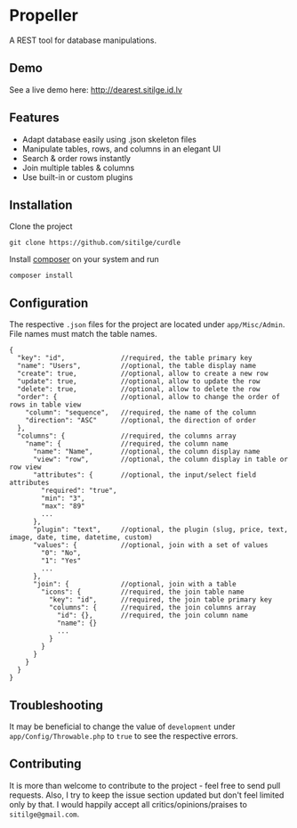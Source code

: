 # Propeller

A REST tool for database manipulations.

## Demo

See a live demo here: http://dearest.sitilge.id.lv

## Features

- Adapt database easily using .json skeleton files
- Manipulate tables, rows, and columns in an elegant UI
- Search & order rows instantly
- Join multiple tables & columns
- Use built-in or custom plugins

## Installation

Clone the project
```
git clone https://github.com/sitilge/curdle
```
Install [composer] on your system and run
```
composer install
```

## Configuration

The respective ```.json``` files for the project are located under ```app/Misc/Admin```. File names must match the table names.
```
{
  "key": "id",              //required, the table primary key
  "name": "Users",          //optional, the table display name
  "create": true,           //optional, allow to create a new row
  "update": true,           //optional, allow to update the row
  "delete": true,           //optional, allow to delete the row
  "order": {                //optional, allow to change the order of rows in table view
    "column": "sequence",   //required, the name of the column
    "direction": "ASC"      //optional, the direction of order
  },
  "columns": {              //required, the columns array
    "name": {               //required, the column name
      "name": "Name",       //optional, the column display name
      "view": "row",        //optional, the column display in table or row view
      "attributes": {       //optional, the input/select field attributes
        "required": "true",
        "min": "3",
        "max": "89"
        ...
      },
      "plugin": "text",     //optional, the plugin (slug, price, text, image, date, time, datetime, custom)
      "values": {           //optional, join with a set of values
        "0": "No",
        "1": "Yes"
        ...
      },
      "join": {             //optional, join with a table
        "icons": {          //required, the join table name
          "key": "id",      //required, the join table primary key
          "columns": {      //required, the join columns array
            "id": {},       //required, the join column name
            "name": {}
            ...
          }
        }
      }
    }
  }
}
```

## Troubleshooting

It may be beneficial to change the value of `development` under `app/Config/Throwable.php` to `true` to see the respective errors.

## Contributing

It is more than welcome to contribute to the project - feel free to send pull requests. Also, I try to keep the issue section updated but don't feel limited only by that. I would happily accept all critics/opinions/praises to ```sitilge@gmail.com```.

[CRUD]: <https://en.wikipedia.org/wiki/Create,_read,_update_and_delete>
[composer]: <https://getcomposer.org/download/>
[abimo]: <https://github.com/sitilge/abimo>
